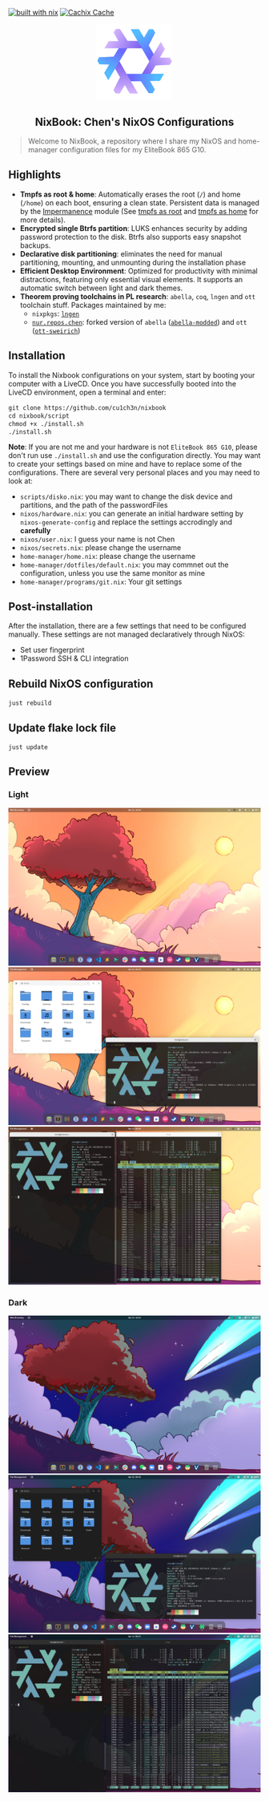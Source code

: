 [![built with nix](https://img.shields.io/static/v1?logo=nixos&logoColor=white&label=&message=Built%20with%20Nix&color=41439a)](https://builtwithnix.org)
[![Cachix Cache](https://img.shields.io/badge/cachix-chen-blue.svg)](https://chen.cachix.org)

<p align="center">
    <img src="./assets/nixos-logo.png" width=30% />
</p>

<h2 align="center">
    NixBook: Chen's NixOS Configurations
</h2>

> Welcome to NixBook, a repository where I share my NixOS and home-manager configuration files for my EliteBook 865 G10.

## Highlights

- **Tmpfs as root & home**: Automatically erases the root (`/`) and home (`/home`) on each boot, ensuring a clean state. Persistent data is managed by the [Impermanence] module (See [tmpfs as root] and [tmpfs as home] for more details).
- **Encrypted single Btrfs partition**: LUKS enhances security by adding password protection to the disk. Btrfs also supports easy snapshot backups.
- **Declarative disk partitioning**: eliminates the need for manual partitioning, mounting, and unmounting during the installation phase
- **Efficient Desktop Environment**: Optimized for productivity with minimal distractions, featuring only essential visual elements. It supports an automatic switch between light and dark themes.
- **Theorem proving toolchains in PL research**: `abella`, `coq`, `lngen` and `ott` toolchain stuff. Packages maintained by me:
    - `nixpkgs`: [`lngen`]
    - [`nur.repos.chen`]: forked version of `abella` ([`abella-modded`]) and `ott` ([`ott-sweirich`])

## Installation

To install the Nixbook configurations on your system, start by booting your computer with a LiveCD. Once you have successfully booted into the LiveCD environment, open a terminal and enter:

```console
git clone https://github.com/cu1ch3n/nixbook
cd nixbook/script
chmod +x ./install.sh
./install.sh
```

**Note**: If you are not me and your hardware is not `EliteBook 865 G10`, please don't run use `./install.sh` and use the configuration directly. You may want to create your settings based on mine and have to replace some of the configurations. There are several very personal places and you may need to look at:
- `scripts/disko.nix`: you may want to change the disk device and partitions, and the path of the passwordFiles
- `nixos/hardware.nix`: you can generate an initial hardware setting by `nixos-generate-config` and replace the settings accrodingly and **carefully**
- `nixos/user.nix`: I guess your name is not Chen
- `nixos/secrets.nix`: please change the username
- `home-manager/home.nix`: please change the username
- `home-manager/dotfiles/default.nix`: you may commnet out the configuration, unless you use the same monitor as mine
- `home-manager/programs/git.nix`: Your git settings

## Post-installation

After the installation, there are a few settings that need to be configured manually. These settings are not managed declaratively through NixOS:
- Set user fingerprint
- 1Password SSH & CLI integration

## Rebuild NixOS configuration

```console
just rebuild
```

## Update flake lock file

```console
just update
```

## Preview

### Light
![](assets/screenshot-light.png)
![](assets/screenshot-light-0.png)
![](assets/screenshot-light-1.png)

### Dark
![](assets/screenshot-dark.png)
![](assets/screenshot-dark-0.png)
![](assets/screenshot-dark-1.png)

[`abella-modded`]: https://github.com/nix-community/nur-combined/tree/master/repos/chen/pkgs/abella-modded/default.nix
[`ott-sweirich`]: https://github.com/nix-community/nur-combined/tree/master/repos/chen/pkgs/ott-sweirich/default.nix
[`lngen`]: https://github.com/NixOS/nixpkgs/blob/master/pkgs/by-name/ln/lngen/package.nix
[`nur.repos.chen`]: https://nur.nix-community.org/repos/chen/
[Impermanence]: https://github.com/nix-community/impermanence
[tmpfs as root]: https://elis.nu/blog/2020/05/nixos-tmpfs-as-root/
[tmpfs as home]: https://elis.nu/blog/2020/06/nixos-tmpfs-as-home/

